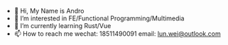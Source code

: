 - 👋 Hi, My Name is Andro
- 👀 I’m interested in FE/Functional Programming/Multimedia
- 🌱 I’m currently learning Rust/Vue
- 📫 How to reach me wechat: 18511490091 email: lun.wei@outlook.com

<!---
maxweilun1989/maxweilun1989 is a ✨ special ✨ repository because its `README.md` (this file) appears on your GitHub profile.
You can click the Preview link to take a look at your changes.
--->
